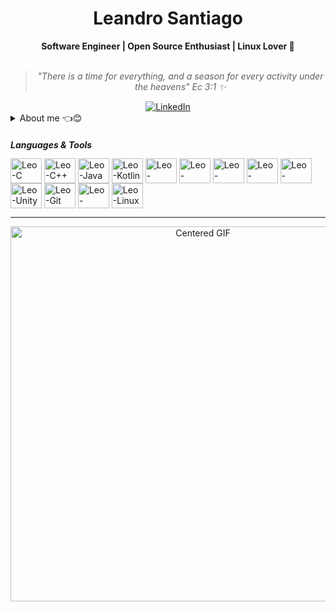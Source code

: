 <h1 align="center"> Leandro Santiago </h1>
    
<div align="center">
<b>Software Engineer | Open Source Enthusiast | Linux Lover 🐧</b>
<br>
<br>

<blockquote>
    <p><i>
        "There is a time for everything, and a season for every activity under the heavens" Ec 3:1 ✨
    </i></p>
</blockquote>
</div>

<div align="center">
    <a href="https://www.linkedin.com/in/leandro-santi/">
        <img src="https://img.shields.io/badge/LinkedIn-leandro--santi-blue"
            alt="LinkedIn">
    </a>
</div>

<details closed>
  
<summary>About me 👈😊</summary>

---
  
<div align="right" style="margin:auto">
     <a href="https://github.com/leandr-santi">
        <img height="170em"
             src="https://github-readme-stats.vercel.app/api/top-langs/?username=leandro-santi&hide=html,jupyter%20notebook&langs_count=6&hide_border=true&layout=compact&show_icons=true&line_height=24&theme=transparent&title_color=4a86d1&custom_title=My%20favorite%20languages"
             alt="Most used languages"
             align="right">
    </a>
</div>

Hello there!! I am Leandro :wave:😊

I am pretty much a lifelong learner. I enjoy the idea of sharing my thoughts and knowledge with other people through social media, git repositories, and open-source contributions.

I have experience with Game Development, Android Development and Back-end web programming. My main knowledge in technologies includes **Kotlin**, **Java**, **C/C++**, **Spring**, **Android**, **Linux**. I am also comfortable using **C#**, **Python**, **Elixir**, **Erlang**, and **Nim**.

My main abilities include designing pretty library APIs, API modeling following software design principles, developing robust microservices and refactoring code with technical debt into nice abstractions.

I am currently working as a _Java Developer_ on R&D projects with a focus on banking and industrial solutions.

---

</div>
</details>

<h5>Languages & Tools</h5>

<div style="display: inline_block; margin-top: -10px;">
  <img align="center" alt="Leo-C" height="40" width="50" src="https://cdn.jsdelivr.net/gh/devicons/devicon/icons/c/c-original.svg">
  <img align="center" alt="Leo-C++" height="40" width="50" src="https://cdn.jsdelivr.net/gh/devicons/devicon/icons/cplusplus/cplusplus-original.svg">
  <img align="center" alt="Leo-Java" height="40" width="50" src="https://cdn.jsdelivr.net/gh/devicons/devicon/icons/java/java-original.svg">
  <img align="center" alt="Leo-Kotlin" height="40" width="50" src="https://cdn.jsdelivr.net/gh/devicons/devicon/icons/kotlin/kotlin-original.svg">
  <img align="center" alt="Leo-Spring" height="40" width="50" src="https://cdn.jsdelivr.net/gh/devicons/devicon@latest/icons/spring/spring-original.svg">
  <img align="center" alt="Leo-Android" height="40" width="50" src="https://cdn.jsdelivr.net/gh/devicons/devicon/icons/android/android-original.svg">
  <img align="center" alt="Leo-AndroidStudio" height="40" width="50" src="https://cdn.jsdelivr.net/gh/devicons/devicon/icons/androidstudio/androidstudio-original.svg">
  <img align="center" alt="Leo-JetBrains" height="40" width="50" src="https://cdn.jsdelivr.net/gh/devicons/devicon/icons/jetbrains/jetbrains-original.svg">
  <img align="center" alt="Leo-Eclipse" height="40" width="50" src="https://cdn.jsdelivr.net/gh/devicons/devicon@latest/icons/eclipse/eclipse-original.svg">
  <img align="center" alt="Leo-Unity" height="40" width="50" src="https://cdn.jsdelivr.net/gh/devicons/devicon/icons/unity/unity-original.svg">
  <img align="center" alt="Leo-Git" height="40" width="50" src="https://cdn.jsdelivr.net/gh/devicons/devicon/icons/git/git-original.svg">
  <img align="center" alt="Leo-GitHub" height="40" width="50" src="https://cdn.jsdelivr.net/gh/devicons/devicon/icons/github/github-original.svg">
  <img align="center" alt="Leo-Linux" height="40" width="50" src="https://cdn.jsdelivr.net/gh/devicons/devicon/icons/linux/linux-original.svg">
</div>

---

<div align="center">
  <img src="https://steamuserimages-a.akamaihd.net/ugc/927063683523401396/DFD3623BB7946F0315ADC8321E54EFF4014047AC/?imw=5000&imh=5000&ima=fit&impolicy=Letterbox&imcolor=%23000000&letterbox=false" alt="Centered GIF" width="600">
</div>
